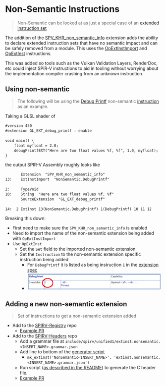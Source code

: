 # Non-Semantic Instructions

> Non-Semantic can be looked at as just a special case of an [extended instruction set](./extended_instruction_sets.md)

The addition of the [SPV_KHR_non_semantic_info](http://htmlpreview.github.io/?https://github.com/KhronosGroup/SPIRV-Registry/blob/master/extensions/KHR/SPV_KHR_non_semantic_info.html) extension adds the ability to declare extended instruction sets that have no semantic impact and can be safely removed from a module. This uses the [OpExtInstImport](https://www.khronos.org/registry/spir-v/specs/unified1/SPIRV.html#OpExtInstImport) and [OpExtInst](https://www.khronos.org/registry/spir-v/specs/unified1/SPIRV.html#OpExtInst) instructions.

This was added so tools such as the Vulkan Validation Layers, RenderDoc, etc could inject SPIR-V instructions to aid in tooling without worrying about the implementation compiler crashing from an unknown instruction.

## Using non-semantic

> The following will be using the [Debug Printf](https://vulkan.lunarg.com/doc/sdk/latest/windows/debug_printf.html) non-semantic [instruction](http://htmlpreview.github.io/?https://github.com/KhronosGroup/SPIRV-Registry/blob/master/nonsemantic/NonSemantic.DebugPrintf.html) as an example.

Taking a GLSL shader of

```
#version 450
#extension GL_EXT_debug_printf : enable

void main() {
    float myfloat = 2.0;
    debugPrintfEXT("Here are two float values %f, %f", 1.0, myfloat);
}
```

the output SPIR-V Assembly roughly looks like

```
       Extension  "SPV_KHR_non_semantic_info"
13:    ExtInstImport  "NonSemantic.DebugPrintf"

2:     TypeVoid
10:    String  "Here are two float values %f, %f"
       SourceExtension  "GL_EXT_debug_printf"

14:  2 ExtInst 13(NonSemantic.DebugPrintf) 1(DebugPrintf) 10 11 12
```

Breaking this down:

- First need to make sure the `SPV_KHR_non_semantic_info` is enabled
- Need to import the name of the non-semantic extension being added with `OpExtInstImport`
- Use `OpExtInst`
    - Set the `Set` field to the imported non-semantic extension
    - Set the `Instruction` to the non-semantic extension specific instruction being added
        - For `DebugPrintf` it is listed as being instruction `1` in the [extension spec](http://htmlpreview.github.io/?https://github.com/KhronosGroup/SPIRV-Registry/blob/master/extensions/KHR/SPV_KHR_non_semantic_info.html)
        - ![nonsemantic_debugprintf.png](../images/nonsemantic_debugprintf.png)

## Adding a new non-semantic extension

> Set of instructions to get a non-semantic extension added

- Add to the [SPIRV-Registry](https://github.com/KhronosGroup/SPIRV-Registry/tree/master/nonsemantic) repo
    - [Example PR](https://github.com/KhronosGroup/SPIRV-Registry/pull/61/files)
- Add to the [SPIRV-Headers](https://github.com/KhronosGroup/SPIRV-Headers) repo
    - Add a grammar file at `include/spirv/unified1/extinst.nonsemantic.<INSERT_NAME>.grammar.json`
    - Add line to bottom of the [generator script](https://github.com/KhronosGroup/SPIRV-Headers/blob/master/tools/buildHeaders/bin/makeExtinstHeaders.py)
        - `mk_extinst('NonSemantic<INSERT_NAME>', 'extinst.nonsemantic.<INSERT_NAME>.grammar.json')`
    - Run script ([as described in the README](https://github.com/KhronosGroup/SPIRV-Headers#generating-c-headers-for-extended-instruction-sets)) to generate the C header file.
    - [Example PR](https://github.com/KhronosGroup/SPIRV-Headers/pull/145/files)